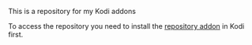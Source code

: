 This is a repository for my Kodi addons

To access the repository you need to install the [repository addon](romanvm.github.io/kodi_repo/repo/repository.romanvm/repository.romanvm-2.0.0.zip) in Kodi first.
